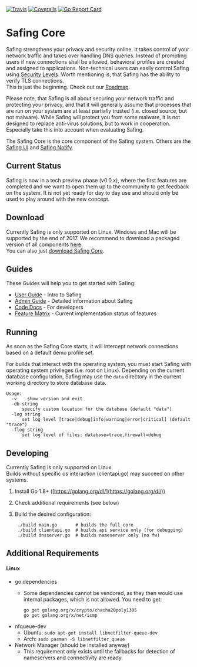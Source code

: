 [![Travis](https://img.shields.io/travis/Safing/safing-core.svg?style=flat-square)](https://travis-ci.org/Safing/safing-core)
[![Coveralls](https://img.shields.io/coveralls/Safing/safing-core.svg?branch=master&style=flat-square)](https://coveralls.io/github/Safing/safing-core?branch=master)
[![Go Report Card](https://goreportcard.com/badge/github.com/Safing/safing-core?style=flat-square)](https://goreportcard.com/report/github.com/Safing/safing-core)

# Safing Core

Safing strengthens your privacy and security online. It takes control of your network traffic and takes over handling DNS queries. Instead of prompting users if new connections shall be allowed, behavioral profiles are created and assigned to applications. Non-technical users can easily control Safing using [Security Levels](https://github.com/Safing/safing-doc/blob/master/guides/UserGuide.md). Worth mentioning is, that Safing has the ability to verify TLS connections.  
This is just the beginning. Check out our [Roadmap](https://safing.me/#roadmap).

Please note, that Safing is all about securing your network traffic and protecting your privacy, and that it will generally assume that processes that are run on your system are at least partially trusted (i.e. closed source, but not malware). While Safing will protect you from some malware, it is not designed to replace anti-virus solutions, but to work in cooperation. Especially take this into account when evaluating Safing.

The Safing Core is the core component of the Safing system. Others are the [Safing UI](https://github.com/Safing/safing-ui) and [Safing Notify](https://github.com/Safing/safing-notify).

## Current Status

Safing is now in a tech preview phase (v0.0.x), where the first features are completed and we want to open them up to the community to get feedback on the system. It is not yet ready for day to day use and should only be used to play around with the new concept.

## Download

Currently Safing is only supported on Linux. Windows and Mac will be supported by the end of 2017.
We recommend to download a packaged version of all components [here](https://github.com/Safing/safing-installer/releases).  
You can also just [download Safing Core](https://github.com/Safing/safing-core/releases).

## Guides

These Guides will help you to get started with Safing:

- [User Guide](https://github.com/Safing/safing-doc/blob/master/guides/UserGuide.md) - Intro to Safing
- [Admin Guide](https://github.com/Safing/safing-doc/blob/master/guides/AdminGuide.md) - Detailed information about Safing
- [Code Docs](https://godoc.org/github.com/Safing/safing-core) - For developers
- [Feature Matrix](https://github.com/Safing/safing-doc/blob/master/misc/FeatureMatrix.md) - Current implementation status of features

## Running

As soon as the Safing Core starts, it will intercept network connections based on a default demo profile set.

For builds that interact with the operating system, you must start Safing with operating system privileges (i.e. root on Linux). Depending on the current database configuration, Safing may use the `data` directory in the current working directory to store database data.

    Usage:
      -v	show version and exit
      -db string
          specify custom location for the database (default "data")
      -log string
          set log level [trace|debug|info|warning|error|critical] (default "trace")
      -flog string
          set log level of files: database=trace,firewall=debug

## Developing

Currently Safing is only supported on Linux.  
Builds without specific os interaction (clientapi.go) may succeed on other systems.

1. Install Go 1.8+ ([https://golang.org/dl/](https://golang.org/dl/))
2. Check additional requirements (see below)
3. Build the desired configuration:

        ./build main.go       # builds the full core
        ./build clientapi.go  # builds api service only (for debugging)
        ./build dnsserver.go  # builds nameserver only (no fw)

## Additional Requirements

#### Linux

- go dependencies
  - Some dependencies cannot be vendored, as they then would use internal packages, which is not allowed. You need to get:

        go get golang.org/x/crypto/chacha20poly1305
        go get golang.org/x/net/icmp

- nfqueue-dev
  - Ubuntu: `sudo apt-get install libnetfilter-queue-dev`
  - Arch: `sudo pacman -S libnetfilter_queue`
- Network Manager (should be installed anyway)
  - This requirement only exists until the fallbacks for detection of nameservers and connectivity are ready.
